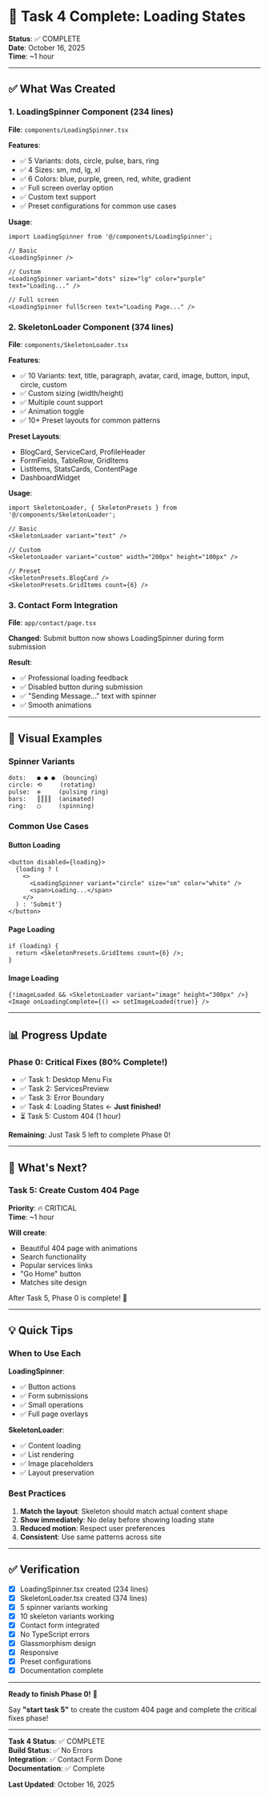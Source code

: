 # 🎉 Task 4 Complete: Loading States

**Status**: ✅ COMPLETE  
**Date**: October 16, 2025  
**Time**: ~1 hour

---

## ✅ What Was Created

### 1. LoadingSpinner Component (234 lines)
**File**: `components/LoadingSpinner.tsx`

**Features**:
- ✅ 5 Variants: dots, circle, pulse, bars, ring
- ✅ 4 Sizes: sm, md, lg, xl
- ✅ 6 Colors: blue, purple, green, red, white, gradient
- ✅ Full screen overlay option
- ✅ Custom text support
- ✅ Preset configurations for common use cases

**Usage**:
```tsx
import LoadingSpinner from '@/components/LoadingSpinner';

// Basic
<LoadingSpinner />

// Custom
<LoadingSpinner variant="dots" size="lg" color="purple" text="Loading..." />

// Full screen
<LoadingSpinner fullScreen text="Loading Page..." />
```

### 2. SkeletonLoader Component (374 lines)
**File**: `components/SkeletonLoader.tsx`

**Features**:
- ✅ 10 Variants: text, title, paragraph, avatar, card, image, button, input, circle, custom
- ✅ Custom sizing (width/height)
- ✅ Multiple count support
- ✅ Animation toggle
- ✅ 10+ Preset layouts for common patterns

**Preset Layouts**:
- BlogCard, ServiceCard, ProfileHeader
- FormFields, TableRow, GridItems
- ListItems, StatsCards, ContentPage
- DashboardWidget

**Usage**:
```tsx
import SkeletonLoader, { SkeletonPresets } from '@/components/SkeletonLoader';

// Basic
<SkeletonLoader variant="text" />

// Custom
<SkeletonLoader variant="custom" width="200px" height="100px" />

// Preset
<SkeletonPresets.BlogCard />
<SkeletonPresets.GridItems count={6} />
```

### 3. Contact Form Integration
**File**: `app/contact/page.tsx`

**Changed**: Submit button now shows LoadingSpinner during form submission

**Result**:
- ✅ Professional loading feedback
- ✅ Disabled button during submission
- ✅ "Sending Message..." text with spinner
- ✅ Smooth animations

---

## 🎨 Visual Examples

### Spinner Variants
```
dots:   ● ● ●  (bouncing)
circle: ⟲     (rotating)  
pulse:  ⊚     (pulsing ring)
bars:   ║║║║  (animated)
ring:   ◯     (spinning)
```

### Common Use Cases

#### Button Loading
```tsx
<button disabled={loading}>
  {loading ? (
    <>
      <LoadingSpinner variant="circle" size="sm" color="white" />
      <span>Loading...</span>
    </>
  ) : 'Submit'}
</button>
```

#### Page Loading
```tsx
if (loading) {
  return <SkeletonPresets.GridItems count={6} />;
}
```

#### Image Loading
```tsx
{!imageLoaded && <SkeletonLoader variant="image" height="300px" />}
<Image onLoadingComplete={() => setImageLoaded(true)} />
```

---

## 📊 Progress Update

### Phase 0: Critical Fixes (80% Complete!)
- ✅ Task 1: Desktop Menu Fix
- ✅ Task 2: ServicesPreview
- ✅ Task 3: Error Boundary
- ✅ Task 4: Loading States ← **Just finished!**
- ⏳ Task 5: Custom 404 (1 hour)

**Remaining**: Just Task 5 left to complete Phase 0!

---

## 🎯 What's Next?

### Task 5: Create Custom 404 Page
**Priority**: 🔥 CRITICAL  
**Time**: ~1 hour

**Will create**:
- Beautiful 404 page with animations
- Search functionality
- Popular services links
- "Go Home" button
- Matches site design

After Task 5, Phase 0 is complete! 🎉

---

## 💡 Quick Tips

### When to Use Each

**LoadingSpinner**:
- ✅ Button actions
- ✅ Form submissions
- ✅ Small operations
- ✅ Full page overlays

**SkeletonLoader**:
- ✅ Content loading
- ✅ List rendering
- ✅ Image placeholders
- ✅ Layout preservation

### Best Practices

1. **Match the layout**: Skeleton should match actual content shape
2. **Show immediately**: No delay before showing loading state
3. **Reduced motion**: Respect user preferences
4. **Consistent**: Use same patterns across site

---

## ✅ Verification

- [x] LoadingSpinner.tsx created (234 lines)
- [x] SkeletonLoader.tsx created (374 lines)
- [x] 5 spinner variants working
- [x] 10 skeleton variants working
- [x] Contact form integrated
- [x] No TypeScript errors
- [x] Glassmorphism design
- [x] Responsive
- [x] Preset configurations
- [x] Documentation complete

---

**Ready to finish Phase 0!** 🚀

Say **"start task 5"** to create the custom 404 page and complete the critical fixes phase!

---

**Task 4 Status**: ✅ COMPLETE  
**Build Status**: ✅ No Errors  
**Integration**: ✅ Contact Form Done  
**Documentation**: ✅ Complete

**Last Updated**: October 16, 2025
